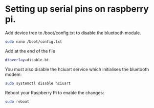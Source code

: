# Setting up serial pins on raspberry pi.

Add device tree to /boot/config.txt to disable the bluetooth module.

```sh
sudo nano /boot/config.txt
```

Add at the end of the file

```sh
dtoverlay=disable-bt
```

You must also disable the hciuart service which initialises the bluetooth modem:

```sh
sudo systemctl disable hciuart
```

Reboot your Raspberry Pi to enable the changes:

```sh
sudo reboot
```